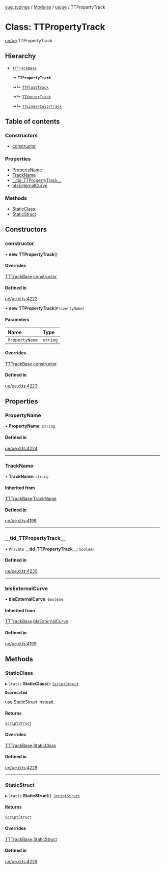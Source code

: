 [yug_typings](../README.md) / [Modules](../modules.md) / [ue/ue](../modules/ue_ue.md) / TTPropertyTrack

# Class: TTPropertyTrack

[ue/ue](../modules/ue_ue.md).TTPropertyTrack

## Hierarchy

- [`TTTrackBase`](ue_ue.TTTrackBase.md)

  ↳ **`TTPropertyTrack`**

  ↳↳ [`TTFloatTrack`](ue_ue.TTFloatTrack.md)

  ↳↳ [`TTVectorTrack`](ue_ue.TTVectorTrack.md)

  ↳↳ [`TTLinearColorTrack`](ue_ue.TTLinearColorTrack.md)

## Table of contents

### Constructors

- [constructor](ue_ue.TTPropertyTrack.md#constructor)

### Properties

- [PropertyName](ue_ue.TTPropertyTrack.md#propertyname)
- [TrackName](ue_ue.TTPropertyTrack.md#trackname)
- [\_\_tid\_TTPropertyTrack\_\_](ue_ue.TTPropertyTrack.md#__tid_ttpropertytrack__)
- [bIsExternalCurve](ue_ue.TTPropertyTrack.md#bisexternalcurve)

### Methods

- [StaticClass](ue_ue.TTPropertyTrack.md#staticclass)
- [StaticStruct](ue_ue.TTPropertyTrack.md#staticstruct)

## Constructors

### constructor

• **new TTPropertyTrack**()

#### Overrides

[TTTrackBase](ue_ue.TTTrackBase.md).[constructor](ue_ue.TTTrackBase.md#constructor)

#### Defined in

[ue/ue.d.ts:4222](https://github.com/YugMetaverse/yug_typings/blob/25cad34/ue/ue.d.ts#L4222)

• **new TTPropertyTrack**(`PropertyName`)

#### Parameters

| Name | Type |
| :------ | :------ |
| `PropertyName` | `string` |

#### Overrides

[TTTrackBase](ue_ue.TTTrackBase.md).[constructor](ue_ue.TTTrackBase.md#constructor)

#### Defined in

[ue/ue.d.ts:4223](https://github.com/YugMetaverse/yug_typings/blob/25cad34/ue/ue.d.ts#L4223)

## Properties

### PropertyName

• **PropertyName**: `string`

#### Defined in

[ue/ue.d.ts:4224](https://github.com/YugMetaverse/yug_typings/blob/25cad34/ue/ue.d.ts#L4224)

___

### TrackName

• **TrackName**: `string`

#### Inherited from

[TTTrackBase](ue_ue.TTTrackBase.md).[TrackName](ue_ue.TTTrackBase.md#trackname)

#### Defined in

[ue/ue.d.ts:4198](https://github.com/YugMetaverse/yug_typings/blob/25cad34/ue/ue.d.ts#L4198)

___

### \_\_tid\_TTPropertyTrack\_\_

• `Private` **\_\_tid\_TTPropertyTrack\_\_**: `boolean`

#### Defined in

[ue/ue.d.ts:4230](https://github.com/YugMetaverse/yug_typings/blob/25cad34/ue/ue.d.ts#L4230)

___

### bIsExternalCurve

• **bIsExternalCurve**: `boolean`

#### Inherited from

[TTTrackBase](ue_ue.TTTrackBase.md).[bIsExternalCurve](ue_ue.TTTrackBase.md#bisexternalcurve)

#### Defined in

[ue/ue.d.ts:4199](https://github.com/YugMetaverse/yug_typings/blob/25cad34/ue/ue.d.ts#L4199)

## Methods

### StaticClass

▸ `Static` **StaticClass**(): [`ScriptStruct`](ue_ue.ScriptStruct.md)

**`Deprecated`**

use StaticStruct instead.

#### Returns

[`ScriptStruct`](ue_ue.ScriptStruct.md)

#### Overrides

[TTTrackBase](ue_ue.TTTrackBase.md).[StaticClass](ue_ue.TTTrackBase.md#staticclass)

#### Defined in

[ue/ue.d.ts:4228](https://github.com/YugMetaverse/yug_typings/blob/25cad34/ue/ue.d.ts#L4228)

___

### StaticStruct

▸ `Static` **StaticStruct**(): [`ScriptStruct`](ue_ue.ScriptStruct.md)

#### Returns

[`ScriptStruct`](ue_ue.ScriptStruct.md)

#### Overrides

[TTTrackBase](ue_ue.TTTrackBase.md).[StaticStruct](ue_ue.TTTrackBase.md#staticstruct)

#### Defined in

[ue/ue.d.ts:4229](https://github.com/YugMetaverse/yug_typings/blob/25cad34/ue/ue.d.ts#L4229)
